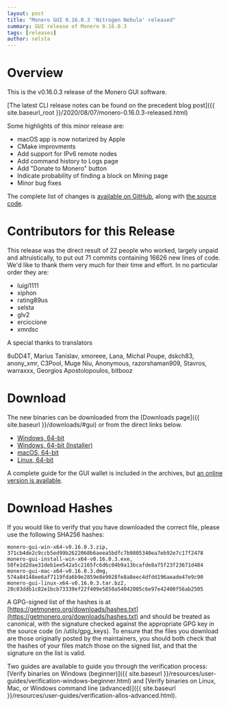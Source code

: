 ```yaml
---
layout: post
title: "Monero GUI 0.16.0.3 'Nitrogen Nebula' released"
summary: GUI release of Monero 0.16.0.3
tags: [releases]
author: selsta
---
```


# Overview

This is the v0.16.0.3 release of the Monero GUI software.

[The latest CLI release notes can be found on the precedent blog post]({{ site.baseurl_root }}/2020/08/07/monero-0.16.0.3-released.html)

Some highlights of this minor release are:

- macOS app is now notarized by Apple
- CMake improvments
- Add support for IPv6 remote nodes
- Add command history to Logs page
- Add "Donate to Monero" button
- Indicate probability of finding a block on Mining page
- Minor bug fixes

The complete list of changes is [available on GitHub](https://github.com/monero-project/monero-gui/compare/v0.16.0.2...v0.16.0.3), along with [the source code](https://github.com/monero-project/monero-gui/tree/v0.16.0.3).

# Contributors for this Release

This release was the direct result of 22 people who worked, largely unpaid and altruistically, to put out 71 commits containing 16626 new lines of code. We'd like to thank them very much for their time and effort. In no particular order they are:

- luigi1111
- xiphon
- rating89us
- selsta
- glv2
- erciccione
- xmrdsc

A special thanks to translators

8uDD4T, Marius Tanislav, xmoreee, Lana, Michal Poupe, dskch83, anony\_xmr, C3Pool, Muge Niu, Anonymous, razorshaman909, Stavros, warraxxx, Georgios Apostolopoulos, bitbooz

# Download

The new binaries can be downloaded from the [Downloads page]({{ site.baseurl }}/downloads/#gui) or from the direct links below.

- [Windows, 64-bit](https://downloads.getmonero.org/gui/monero-gui-win-x64-v0.16.0.3.zip)
- [Windows, 64-bit (Installer)](https://downloads.getmonero.org/gui/monero-gui-install-win-x64-v0.16.0.3.exe)
- [macOS, 64-bit](https://downloads.getmonero.org/gui/monero-gui-mac-x64-v0.16.0.3.dmg)
- [Linux, 64-bit](https://downloads.getmonero.org/gui/monero-gui-linux-x64-v0.16.0.3.tar.bz2)

A complete guide for the GUI wallet is included in the archives, but [an online version is available](https://github.com/monero-ecosystem/monero-GUI-guide/blob/master/monero-GUI-guide.md).

# Download Hashes

If you would like to verify that you have downloaded the correct file, please use the following SHA256 hashes:

```
monero-gui-win-x64-v0.16.0.3.zip, 371cb4de2c9ccb5ed99b2622068b6aeea5bdfc7b9805340ea7eb92e7c17f2478
monero-gui-install-win-x64-v0.16.0.3.exe, 50fe1d2dae31deb1ee542a5c2165fc6d6c04b9a13bcafde8a75f23f23671d484
monero-gui-mac-x64-v0.16.0.3.dmg, 574a84148ee6af7119fda6b9e2859e8e9028fe8a8eec4dfdd196aeade47e9c90
monero-gui-linux-x64-v0.16.0.3.tar.bz2, 20c03ddb1c82e1bcb73339ef22f409e5850a54042005c6e97e42400f56ab2505
```
A GPG-signed list of the hashes is at [https://getmonero.org/downloads/hashes.txt](https://getmonero.org/downloads/hashes.txt) and should be treated as canonical, with the signature checked against the appropriate GPG key in the source code (in /utils/gpg_keys). To ensure that the files you download are those originally posted by the maintainers, you should both check that the hashes of your files match those on the signed list, and that the signature on the list is valid.

Two guides are available to guide you through the verification process: [Verify binaries on Windows (beginner)]({{ site.baseurl }}/resources/user-guides/verification-windows-beginner.html) and [Verify binaries on Linux, Mac, or Windows command line (advanced)]({{ site.baseurl }}/resources/user-guides/verification-allos-advanced.html).
